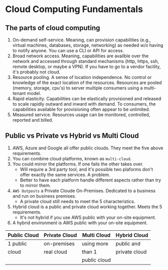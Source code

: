 # Cloud Computing Fundamentals

## The parts of cloud computing
1. On-demand self-service. Meaning, can provision capabilities (e.g., virtual machines, databases, storage, networking) as needed w/o having to notify anyone.  You can use a CLI or API for access.
2. Broad network access.  Meaning, capabilities are availble over the network and accessed through standard mechanisms (http, https, ssh, remote desktop, or maybe a VPN).  If you have to go to a vendor facility, it's probably not cloud.
3. Resource pooling. A sense of location independence. No control or knowledge of the exact location of the resources. Resources are pooled (memory, storage, cpu's) to server multiple consumers using a multi-tenant model.
4. Rapid elasticity. Capabilities can be elastically provisioned and released to scale rapidly outward and inward with demand.  To consumers, the capabilities available for provisioning often appear to be unlimited.
5. Measured service. Resources usage can be monitored, controlled, reported and billed.


## Public vs Private vs Hybrid vs Multi Cloud
1. AWS, Azure and Google all offer public clouds.  They meet the five above requirements.
2. You can combine cloud platforms, known as ```multi-cloud```.
3. You could mirror the platforms.  If one fails the other takes over.
    * Will require a 3rd party tool, and it's possible two plaforms don't offer exactly the same services. A problem.
    * Better to have each platform handle different aspects rather than try to mirror them.
4. ```AWS Outposts``` a Private Cloude On-Premises.  Dedicated to a business and run on business premises. 
    * A private cloud still needs to meet the 5 characteristics. 
5. Hybrid cloud is a public and private cloud working together.  Meets the 5 requirements.
    * It's not hybrid if you use AWS public with your on-site equipment.
6. A hybrid environment is AWS public with your on-site equipment.     

| Public Cloud | Private Cloud| Multi Cloud | Hybrid Cloud |
| ------------ | ------------ | ------------| ------------ |
| 1 public     | on-premises  |  using more |  public and  |
|  cloud       |  real cloud  |     than 1  | private cloud|
|              |              | public cloud|              |